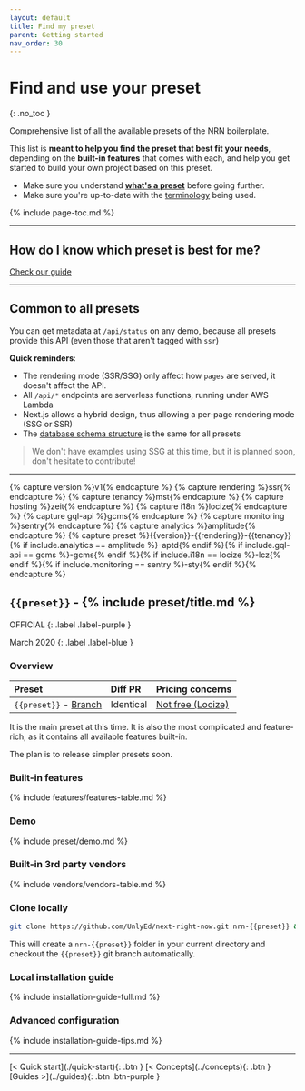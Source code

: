 ```yaml
---
layout: default
title: Find my preset
parent: Getting started
nav_order: 30
---
```


# Find and use your preset
{: .no_toc }

<div class="code-example" markdown="1">
Comprehensive list of all the available presets of the NRN boilerplate.

This list is **meant to help you find the preset that best fit your needs**, depending on the **built-in features** that comes with each,
and help you get started to build your own project based on this preset.

- Make sure you understand [**what's a preset**](../concepts/presets) before going further.
- Make sure you're up-to-date with the [terminology](../reference/terminology) being used.
</div>

{% include page-toc.md %}

---

## How do I know which preset is best for me?

[Check our guide](../concepts/presets#how-do-i-know-which-preset-is-best-for-me)

---

## Common to all presets

You can get metadata at `/api/status` on any demo, because all presets provide this API (even those that aren't tagged with `ssr`)

**Quick reminders**:
- The rendering mode (SSR/SSG) only affect how `pages` are served, it doesn't affect the API.
- All `/api/*` endpoints are serverless functions, running under AWS Lambda
- Next.js allows a hybrid design, thus allowing a per-page rendering mode (SSG or SSR)
- The [database schema structure](../reference/demo-database-structure) is the same for all presets

> We don't have examples using SSG at this time, but it is planned soon, don't hesitate to contribute!

---

{% capture version %}v1{% endcapture %}
{% capture rendering %}ssr{% endcapture %}
{% capture tenancy %}mst{% endcapture %}
{% capture hosting %}zeit{% endcapture %}
{% capture i18n %}locize{% endcapture %}
{% capture gql-api %}gcms{% endcapture %}
{% capture monitoring %}sentry{% endcapture %}
{% capture analytics %}amplitude{% endcapture %}
{% capture preset %}{{version}}-{{rendering}}-{{tenancy}}{% if include.analytics == amplitude %}-aptd{% endif %}{% if include.gql-api == gcms %}-gcms{% endif %}{% if include.i18n == locize %}-lcz{% endif %}{% if include.monitoring == sentry %}-sty{% endif %}{% endcapture %}
## `{{preset}}` - {% include preset/title.md %}

OFFICIAL
{: .label .label-purple }

March 2020
{: .label .label-blue }

### Overview

| Preset | Diff PR | Pricing concerns |
|:-------|:--------|:-----------------|
| `{{preset}}` - [Branch](https://github.com/UnlyEd/next-right-now/tree/{{preset}}) | Identical | [Not free (Locize)](../reference/vendors) |

It is the main preset at this time.
It is also the most complicated and feature-rich, as it contains all available features built-in.

The plan is to release simpler presets soon.

### Built-in features

{% include features/features-table.md %}

### Demo

{% include preset/demo.md %}

### Built-in 3rd party vendors

{% include vendors/vendors-table.md %}

### Clone locally

```sh
git clone https://github.com/UnlyEd/next-right-now.git nrn-{{preset}} && cd nrn-demo && git checkout {{preset}}
```

This will create a `nrn-{{preset}}` folder in your current directory and checkout the `{{preset}}` git branch automatically.

### Local installation guide

{% include installation-guide-full.md %}

### Advanced configuration

{% include installation-guide-tips.md %}

---

<div class="pagination-section">
    <span class="fs-4" markdown="1">
    [< Quick start](./quick-start){: .btn }
    </span>
    <span class="fs-4" markdown="1">
    [< Concepts](../concepts){: .btn }
    </span>
    <span class="fs-4" markdown="1">
    [Guides >](../guides){: .btn .btn-purple }
    </span>
</div>
